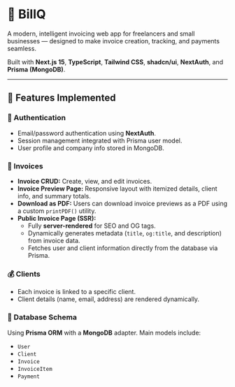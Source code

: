# 🧾 BillQ

A modern, intelligent invoicing web app for freelancers and small businesses — designed to make invoice creation, tracking, and payments seamless.

Built with **Next.js 15**, **TypeScript**, **Tailwind CSS**, **shadcn/ui**, **NextAuth**, and **Prisma (MongoDB)**.

---

## 🚀 Features Implemented

### 🔐 Authentication
- Email/password authentication using **NextAuth**.
- Session management integrated with Prisma user model.
- User profile and company info stored in MongoDB.

### 🧾 Invoices
- **Invoice CRUD:** Create, view, and edit invoices.
- **Invoice Preview Page:** Responsive layout with itemized details, client info, and summary totals.
- **Download as PDF:** Users can download invoice previews as a PDF using a custom `printPDF()` utility.
- **Public Invoice Page (SSR):**
  - Fully **server-rendered** for SEO and OG tags.
  - Dynamically generates metadata (`title`, `og:title`, and description) from invoice data.
  - Fetches user and client information directly from the database via Prisma.

### 💰 Clients
- Each invoice is linked to a specific client.
- Client details (name, email, address) are rendered dynamically.


### 💾 Database Schema
Using **Prisma ORM** with a **MongoDB** adapter.
Main models include:
- `User`
- `Client`
- `Invoice`
- `InvoiceItem`
- `Payment`